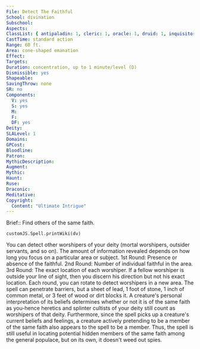 ```yaml
---
File: Detect The Faithful
School: divination
Subschool: 
Aspects: 
ClassList: { antipaladin: 1, cleric: 1, oracle: 1, druid: 1, inquisitor: 1, paladin: 1, ranger: 1, shaman: 1 }
CastTime: standard action
Range: 60 ft.
Area: cone-shaped emanation
Effect: 
Targets: 
Duration: concentration, up to 1 minute/level (D)
Dismissible: yes
Shapeable: 
SavingThrow: none
SR: no
Components:
  V: yes
  S: yes
  M: 
  F: 
  DF: yes
Deity: 
SLALevel: 1
Domains: 
GPCost: 
Bloodline: 
Patron: 
MythicDescription: 
Augment: 
Mythic: 
Haunt: 
Ruse: 
Draconic: 
Meditative: 
Copyright:
  Content: "Ultimate Intrigue"
---
```

Brief:: Find others of the same faith.

```dataviewjs
customJS.Spell.printWiki(dv)
```

You can detect other worshipers of your deity (mortal worshipers, outsider servants, and so on). The amount of information revealed depends on how long you focus on a particular area or subject.  1st Round: Presence or absence of the faithful.  2nd Round: Number of individual faithful in the area.  3rd Round: The exact location of each worshiper. If a fellow worshiper is outside your line of sight, then you discern his direction but not his exact location.  Each round, you can rotate to detect worshipers in a new area. The spell can penetrate barriers, but a sheet of lead, 1 foot of stone, 1 inch of common metal, or 3 feet of wood or dirt blocks it. A creature's personal interpretation of its beliefs determines whether or not it is of the same faith as you-hence heretics and splinter cultists of your deity still count as worshipers of that deity. Furthermore, since the spell picks up a creature's current beliefs and feelings, a creature actively pretending to be a member of the same faith also appears to the spell to be a member. Thus, the spell is still useful in locating potential hidden members of the same faith among the general populace, but on its own, it doesn't weed out spies.
